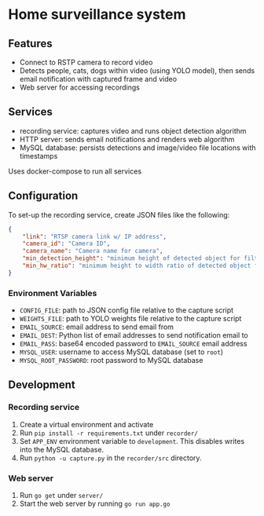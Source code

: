 # Home surveillance system

## Features

- Connect to RSTP camera to record video
- Detects people, cats, dogs within video (using YOLO model), then sends email notification with captured frame and video
- Web server for accessing recordings

## Services

- recording service: captures video and runs object detection algorithm
- HTTP server: sends email notifications and renders web algorithm
- MySQL database: persists detections and image/video file locations with timestamps

Uses docker-compose to run all services 

## Configuration
To set-up the recording service, create JSON files like the following:
```JSON
{
    "link": "RTSP camera link w/ IP address",
    "camera_id": "Camera ID",
    "camera_name": "Camera name for camera",
    "min_detection_height": "minimum height of detected object for filtering (float between 0 and 1)",
    "min_hw_ratio": "minimum height to width ratio of detected object for filtering (float)"
}
```

### Environment Variables
- `CONFIG_FILE`: path to JSON config file relative to the capture script
- `WEIGHTS_FILE`: path to YOLO weights file relative to the capture script
- `EMAIL_SOURCE`: email address to send email from
- `EMAIL_DEST`: Python list of email addresses to send notification email to
- `EMAIL_PASS`: base64 encoded password to `EMAIL_SOURCE` email address
- `MYSQL_USER`: username to access MySQL database (set to `root`)
- `MYSQL_ROOT_PASSWORD`: root password to MySQL database


## Development

### Recording service

1. Create a virtual environment and activate
2. Run `pip install -r requirements.txt` under `recorder/`
3. Set `APP_ENV` environment variable to `development`. This disables writes into the MySQL database.
4. Run `python -u capture.py` in the `recorder/src` directory.

### Web server
1. Run `go get` under `server/`
2. Start the web server by running `go run app.go`
